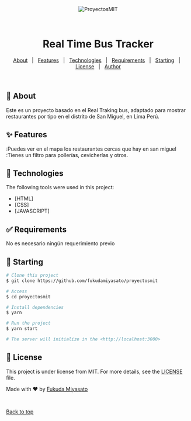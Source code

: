 <div align="center" id="top"> 
  <img src="./.github/app.gif" alt="ProyectosMIT" />

  &#xa0;

  <!-- <a href="https://proyectosmit.netlify.app">Demo</a> -->
</div>

<h1 align="center">Real Time Bus Tracker</h1>

<p align="center">
  <!-- <img alt="Github top language" src="https://img.shields.io/github/languages/top/fukudamiyasato/proyectosmit?color=56BEB8"> -->

  <!-- <img alt="Github language count" src="https://img.shields.io/github/languages/count/fukudamiyasato/proyectosmit?color=56BEB8"> -->

  <!-- <img alt="Repository size" src="https://img.shields.io/github/repo-size/fukudamiyasato/proyectosmit?color=56BEB8"> -->

  <!-- <img alt="License" src="https://img.shields.io/github/license/fukudamiyasato/proyectosmit?color=56BEB8"> -->

</p>

<!-- Status -->

<!-- <h4 align="center"> 
	🚀 Traqueo de ubicaciones para los diferentes servicios que tiene un distrito.
</h4> 

<hr> -->

<p align="center">
  <a href="#dart-about">About</a> &#xa0; | &#xa0; 
  <a href="#sparkles-features">Features</a> &#xa0; | &#xa0;
  <a href="#rocket-technologies">Technologies</a> &#xa0; | &#xa0;
  <a href="#white_check_mark-requirements">Requirements</a> &#xa0; | &#xa0;
  <a href="#checkered_flag-starting">Starting</a> &#xa0; | &#xa0;
  <a href="#memo-license">License</a> &#xa0; | &#xa0;
  <a href="https://github.com/{{YOUR_GITHUB_USERNAME}}" target="_blank">Author</a>
</p>

<br>

## :dart: About ##

Este es un proyecto basado en el Real Traking bus, adaptado para mostrar restaurantes por tipo en el distrito de San Miguel, en Lima Perú.

## :sparkles: Features ##

:Puedes ver en el mapa los restaurantes cercas que hay en san miguel
:Tienes un filtro para pollerías, cevicherías y otros.

## :rocket: Technologies ##

The following tools were used in this project:

- [HTML]
- [CSS]
- [JAVASCRIPT]

## :white_check_mark: Requirements ##

No es necesario ningún requerimiento previo

## :checkered_flag: Starting ##

```bash
# Clone this project
$ git clone https://github.com/fukudamiyasato/proyectosmit

# Access
$ cd proyectosmit

# Install dependencies
$ yarn

# Run the project
$ yarn start

# The server will initialize in the <http://localhost:3000>
```

## :memo: License ##

This project is under license from MIT. For more details, see the [LICENSE](LICENSE.md) file.


Made with :heart: by <a href="https://github.com/fukudamiyasato" target="_blank">Fukuda Miyasato</a>

&#xa0;

<a href="#top">Back to top</a>
